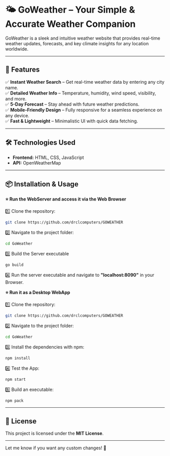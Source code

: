 # 🌤️ **GoWeather** – Your Simple & Accurate Weather Companion  

GoWeather is a sleek and intuitive weather website that provides real-time weather updates, forecasts, and key climate insights for any location worldwide.  

---

## 🚀 **Features**  
✅ **Instant Weather Search** – Get real-time weather data by entering any city name.  
✅ **Detailed Weather Info** – Temperature, humidity, wind speed, visibility, and more.  
✅ **5-Day Forecast** – Stay ahead with future weather predictions.  
✅ **Mobile-Friendly Design** – Fully responsive for a seamless experience on any device.  
✅ **Fast & Lightweight** – Minimalistic UI with quick data fetching.  

---

## 🛠️ **Technologies Used**  
- **Frontend:** HTML, CSS, JavaScript  
- **API:** OpenWeatherMap

---

## 📦 **Installation & Usage**  
**⭐ Run the WebServer and access it via the Web Browser**

1️⃣ Clone the repository:  
   ```bash
   git clone https://github.com/drclcomputers/GOWEATHER
   ```  
2️⃣ Navigate to the project folder:  
   ```bash
   cd GoWeather
   ```
3️⃣ Build the Server executable
   ```bash
   go build
   ```
4️⃣ Run the server executable and navigate to **"localhost:8090"** in your Browser.

**⭐ Run it as a Desktop WebApp**

1️⃣ Clone the repository:  
   ```bash
   git clone https://github.com/drclcomputers/GOWEATHER
   ```  
2️⃣ Navigate to the project folder:  
   ```bash
   cd GoWeather
   ```
3️⃣ Install the dependencies with npm:
   ```bash
   npm install
   ```
4️⃣ Test the App:
   ```bash
   npm start
   ```
5️⃣ Build an executable:
   ```bash
   npm pack
   ```

---

## 📜 **License**  
This project is licensed under the **MIT License**.  

---

Let me know if you want any custom changes! 🚀
